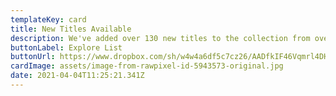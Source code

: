 ```yaml
---
templateKey: card
title: New Titles Available
description: We've added over 130 new titles to the collection from over 14 publishers.
buttonLabel: Explore List
buttonUrl: https://www.dropbox.com/sh/w4w4a6df5c7cz26/AADfkIF46Vqmrl4DHdpWw0pua?dl=0
cardImage: assets/image-from-rawpixel-id-5943573-original.jpg
date: 2021-04-04T11:25:21.341Z
---
```

